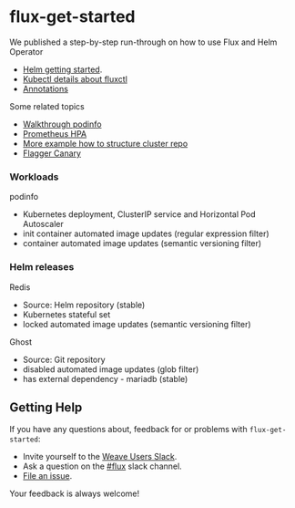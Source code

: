 # flux-get-started

We published a step-by-step run-through on how to use Flux and Helm Operator
* [Helm getting started](https://github.com/weaveworks/flux/blob/master/site/helm-get-started.md).
* [Kubectl details about fluxctl](https://github.com/weaveworks/flux/blob/master/site/fluxctl.md)
* [Annotations](https://github.com/weaveworks/flux/blob/master/site/annotations-tutorial.md)

Some related topics 
* [Walkthrough podinfo](https://github.com/stefanprodan/k8s-podinfo/blob/master/docs/1-deploy.md)
* [Prometheus HPA](https://github.com/stefanprodan/k8s-prom-hpa)
* [More example how to structure cluster repo](https://github.com/stefanprodan/gitops-helm/)
* [Flagger Canary](https://docs.flagger.app/install/install-istio)
### Workloads

podinfo
* Kubernetes deployment, ClusterIP service and Horizontal Pod Autoscaler
* init container automated image updates (regular expression filter)
* container automated image updates (semantic versioning filter)

### Helm releases

Redis
* Source: Helm repository (stable)
* Kubernetes stateful set 
* locked automated image updates (semantic versioning filter)

Ghost
* Source: Git repository
* disabled automated image updates (glob filter)
* has external dependency - mariadb (stable)

## <a name="help"></a>Getting Help

If you have any questions about, feedback for or problems with `flux-get-started`:

- Invite yourself to the <a href="https://slack.weave.works/" target="_blank">Weave Users Slack</a>.
- Ask a question on the [#flux](https://weave-community.slack.com/messages/flux/) slack channel.
- [File an issue](https://github.com/weaveworks/flux-get-started/issues/new).

Your feedback is always welcome!
